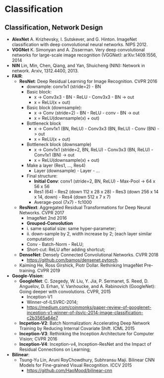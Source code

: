 # Classification

## Classification, Network Design
- **AlexNet** A. Krizhevsky, I. Sutskever, and G. Hinton. ImageNet classification with deep convolutional neural networks. NIPS 2012.
- **VGGNet** K. Simonyan and A. Zisserman. Very deep convolutional networks for large-scale image recognition (VGGNet): arXiv:1409.1556, 2014
- **NIN** Lin, Min, Chen, Qiang, and Yan, Shuicheng (NIN): Network in network. Arxiv, 1312.4400, 2013.
- **FAIR**:
	- **ResNet**: Deep Residual Learning for Image Recognition. CVPR 2016
		- downample: conv1x1 (stride=2) - BN
		- Basic block:
			- x -> Conv3x3 - BN - ReLU - Conv3x3 - BN -> out
			- x = ReLU(x + out)
		- Basic block (downsample):
			- x -> Conv (stride=2) - BN - ReLU - conv - BN -> out
			- x = ReLU(downsample(x) + out)
		- Bottleneck block
			- x -> Conv1x1 (BN, ReLU) - Conv3x3 (BN, ReLU) - Conv (BN) -> out
			- x = ReLU(x + out)
		- Bottleneck block (downsample)
			- x -> Conv1x1 (stride=2, BN, ReLU) - Conv3x3 (BN, ReLU) - Conv1x1 (BN) -> out
			- x = ReLU(downsample(x) + out)
		- Make a layer (Res1, ..., Res4)
			- Layer (downsample) - Layer - ...
		- Final structure:
			- **Initial Conv**: conv1 (stride=2, BN, ReLU) - Max-Pool -> 64 x 56 x 56
			- Res1 (64) - Res2 (down 112 x 28 x 28) - Res3 (down 256 x 14 x 14, down) - Res4 (down 512 x 7 x 7)
			- Average-pool (7x7) - fc1000
	- **ResNext**: Aggregated Residual Transformations for Deep Neural Networks. CVPR 2017
		- ImageNet 2nd 2016
		- **Grouped-Convolution**
		- i. same spatial size: same hyper-parameter;
		- ii. down-sample by 2, width increase by 2; (each layer similar computation)
		- Conv - Batch-Norm - ReLU;
		- Short-cut: ReLU after adding shortcut;
	- **DenseNet**: Densely Connected Convolutional Networks. CVPR 2018
		- https://github.com/bamos/densenet.pytorch.
	- Kaiming He, Ross Girshick, Piotr Dollar. Rethinking ImageNet Pre-training. CVPR 2019
- **Google-Vision**:
	- **GoogleNet**: C. Szegedy, W. Liu, Y. Jia, P. Sermanet, S. Reed, D. Anguelov, D. Erhan, V. Vanhoucke, and A. Rabinovich (GoogleNet): Going deeper with convolutions. CVPR, 2015
		- Inception-V1
		- Winner-of-ILSVRC-2014;
		- https://medium.com/coinmonks/paper-review-of-googlenet-inception-v1-winner-of-ilsvlc-2014-image-classification-c2b3565a64e7
	- **Incpetion-V2**: Batch Normalization: Accelerating Deep Network Training by Reducing Internal Covariate Shift. ICML 2015
	- **Inception-V3**: Rethinking the Inception Architecture for Computer Vision; CVPR 2016
	- **Inception-V4**: Inception-v4, Inception-ResNet and the Impact of Residual Connections on Learning;
- **Bilinear**:
	- Tsung-Yu Lin, Aruni RoyChowdhury, Subhransu Maji. Bilinear CNN Models for Fine-grained Visual Recognition. ICCV 2015
		- https://github.com/HaoMood/bilinear-cnn